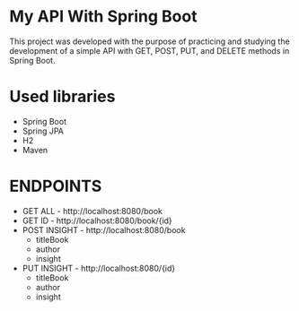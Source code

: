 # My API With Spring Boot

This project was developed with the purpose of practicing and studying the development of a simple API with GET, POST, PUT, and DELETE methods in Spring Boot.

# Used libraries

- Spring Boot 
- Spring JPA 
- H2 
- Maven

# ENDPOINTS

* GET ALL - http://localhost:8080/book
* GET ID - http://localhost:8080/book/{id}
* POST INSIGHT - http://localhost:8080/book
    - titleBook
    - author
    - insight
* PUT INSIGHT - http://localhost:8080/{id}
    - titleBook
    - author
    - insight
 